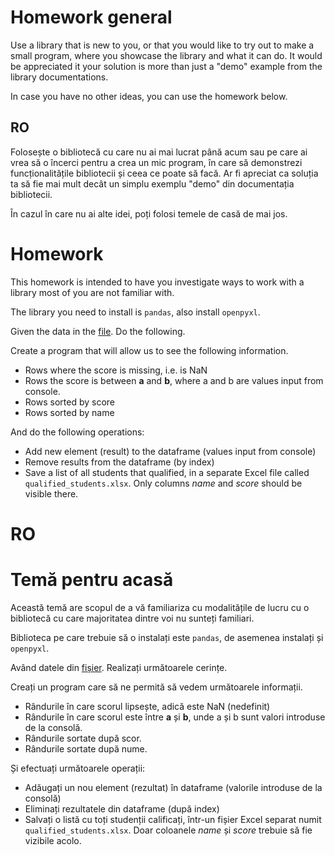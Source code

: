 # Homework general

Use a library that is new to you, or that you would like to try out to make a small program, where you showcase the
library and what it can do. It would be appreciated it your solution is more than just a "demo" example from the library
documentations.

In case you have no other ideas, you can use the homework below.

## RO

Folosește o bibliotecă cu care nu ai mai lucrat până acum sau pe care ai vrea să o încerci pentru a crea un mic program,
în care să demonstrezi funcționalitățile bibliotecii și ceea ce poate să facă. Ar fi apreciat ca soluția ta să fie mai
mult decât un simplu exemplu "demo" din documentația bibliotecii.

În cazul în care nu ai alte idei, poți folosi temele de casă de mai jos.

# Homework

This homework is intended to have you investigate ways to work with a library most of you are not familiar with.

The library you need to install is `pandas`, also install `openpyxl`.

Given the data in the [file](homework.xlsx). Do the following.

Create a program that will allow us to see the following information.

* Rows where the score is missing, i.e. is NaN
* Rows the score is between **a** and **b**, where a and b are values input from console.
* Rows sorted by score
* Rows sorted by name

And do the following operations:

* Add new element (result) to the dataframe (values input from console)
* Remove results from the dataframe (by index)
* Save a list of all students that qualified, in a separate Excel file called `qualified_students.xlsx`. Only columns
  _name_ and _score_ should be visible there.

# RO

# Temă pentru acasă

Această temă are scopul de a vă familiariza cu modalitățile de lucru cu o bibliotecă cu care majoritatea dintre voi nu
sunteți familiari.

Biblioteca pe care trebuie să o instalați este `pandas`, de asemenea instalați și `openpyxl`.

Având datele din [fișier](homework.xlsx). Realizați următoarele cerințe.

Creați un program care să ne permită să vedem următoarele informații.

* Rândurile în care scorul lipsește, adică este NaN (nedefinit)
* Rândurile în care scorul este între **a** și **b**, unde a și b sunt valori introduse de la consolă.
* Rândurile sortate după scor.
* Rândurile sortate după nume.

Și efectuați următoarele operații:

* Adăugați un nou element (rezultat) în dataframe (valorile introduse de la consolă)
* Eliminați rezultatele din dataframe (după index)
* Salvați o listă cu toți studenții calificați, într-un fișier Excel separat numit `qualified_students.xlsx`. Doar
  coloanele
  _name_ și _score_ trebuie să fie vizibile acolo.